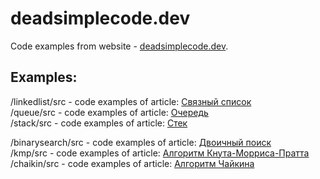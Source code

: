 # deadsimplecode.dev
Code examples from website - [deadsimplecode.dev](https://deadsimplecode.dev).

## Examples:
/linkedlist/src - code examples of article: [Связный список](https://deadsimplecode.dev/linkedlist.html)
<br/>
/queue/src - code examples of article: [Очередь](https://deadsimplecode.dev/queue.html)
<br/>
/stack/src - code examples of article: [Стек](https://deadsimplecode.dev/stack.html)

/binarysearch/src - code examples of article: [Двоичный поиск](https://deadsimplecode.dev/binarysearch.html)
<br/>
/kmp/src - code examples of article: [Алгоритм Кнута-Морриса-Пратта](https://deadsimplecode.dev/kmp.html)
<br/>
/chaikin/src - code examples of article: [Алгоритм Чайкина](https://deadsimplecode.dev/chaikin.html)
